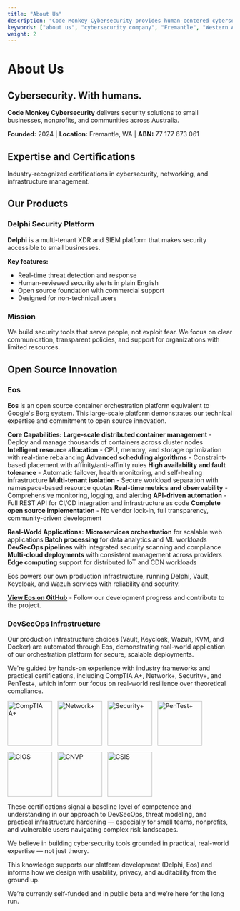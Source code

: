 ```yaml
---
title: "About Us"
description: "Code Monkey Cybersecurity provides human-centered cybersecurity solutions from Fremantle, WA. Open source XDR platform Delphi and container orchestration system Eos."
keywords: ["about us", "cybersecurity company", "Fremantle", "Western Australia", "open source security", "XDR platform", "Delphi", "Eos"]
weight: 2
---
```


# About Us

## Cybersecurity. With humans.

**Code Monkey Cybersecurity** delivers  security solutions to small businesses, nonprofits, and communities across Australia.

**Founded:** 2024 | **Location:** Fremantle, WA | **ABN:** 77 177 673 061

## Expertise and Certifications

Industry-recognized certifications in cybersecurity, networking, and infrastructure management.

## Our Products

### Delphi Security Platform

**Delphi** is a multi-tenant XDR and SIEM platform that makes  security accessible to small businesses.

**Key features:**
- Real-time threat detection and response
- Human-reviewed security alerts in plain English  
- Open source foundation with commercial support
- Designed for non-technical users

### Mission

We build security tools that serve people, not exploit fear. We focus on clear communication, transparent policies, and support for organizations with limited resources.

## Open Source Innovation

### Eos

**Eos** is an open source container orchestration platform equivalent to Google's Borg system. This large-scale platform demonstrates our technical expertise and commitment to open source innovation.

**Core Capabilities:**
**Large-scale distributed container management** - Deploy and manage thousands of containers across cluster nodes
**Intelligent resource allocation** - CPU, memory, and storage optimization with real-time rebalancing
**Advanced scheduling algorithms** - Constraint-based placement with affinity/anti-affinity rules
**High availability and fault tolerance** - Automatic failover, health monitoring, and self-healing infrastructure
**Multi-tenant isolation** - Secure workload separation with namespace-based resource quotas
**Real-time metrics and observability** - Comprehensive monitoring, logging, and alerting
**API-driven automation** - Full REST API for CI/CD integration and infrastructure as code
**Complete open source implementation** - No vendor lock-in, full transparency, community-driven development

**Real-World Applications:**
**Microservices orchestration** for scalable web applications
**Batch processing** for data analytics and ML workloads  
**DevSecOps pipelines** with integrated security scanning and compliance
**Multi-cloud deployments** with consistent management across providers
**Edge computing** support for distributed IoT and CDN workloads

Eos powers our own production infrastructure, running Delphi, Vault, Keycloak, and Wazuh services with  reliability and security.

 **[View Eos on GitHub](https://github.com/CodeMonkeyCybersecurity/eos)** - Follow our development progress and contribute to the project.

### DevSecOps Infrastructure

Our production infrastructure choices (Vault, Keycloak, Wazuh, KVM, and Docker) are automated through Eos, demonstrating real-world application of our orchestration platform for secure, scalable deployments.

We're guided by hands-on experience with industry frameworks and practical certifications, including CompTIA A+, Network+, Security+, and PenTest+, which inform our focus on real-world resilience over theoretical compliance.

<div style="display: flex; flex-wrap: wrap; gap: 12px; margin: 1em 0;">
  <img src="/images/comptia-a-ce-certification.png" alt="CompTIA A+" width="100" />
  <img src="/images/comptia-network-ce-certification.png" alt="Network+" width="100" />
  <img src="/images/comptia-security-ce-certification.png" alt="Security+" width="100" />
  <img src="/images/comptia-pentest-ce-certification.png" alt="PenTest+" width="100" />
</div>

<div style="display: flex; flex-wrap: wrap; gap: 12px; margin: 1em 0;">
  <img src="/images/comptia-it-operations-specialist-cios-stackable-certification.png" alt="CIOS" width="100" />
  <img src="/images/comptia-network-vulnerability-assessment-professional-cnvp-stackable-certification.png" alt="CNVP" width="100" />
  <img src="/images/comptia-secure-infrastructure-specialist-csis-stackable-certification.png" alt="CSIS" width="100" />
</div>

These certifications signal a baseline level of competence and understanding in our approach to DevSecOps, threat modeling, and practical infrastructure hardening — especially for small teams, nonprofits, and vulnerable users navigating complex risk landscapes.

We believe in building cybersecurity tools grounded in practical, real-world expertise — not just theory.

This knowledge supports our platform development (Delphi, Eos) and informs how we design with usability, privacy, and auditability from the ground up.

We’re currently self-funded and in public beta and we’re here for the long run.
